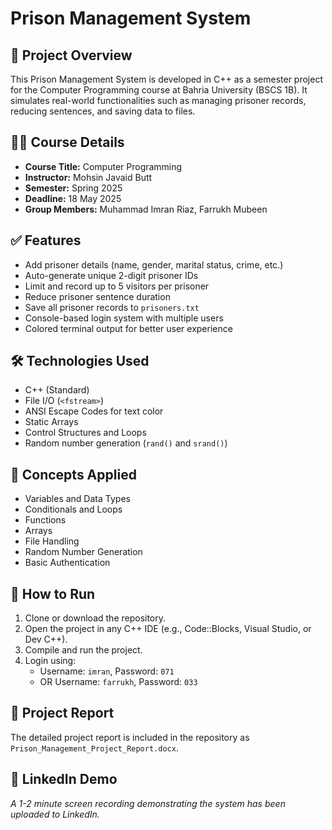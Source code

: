 # Prison Management System

## 📘 Project Overview

This Prison Management System is developed in C++ as a semester project for the Computer Programming course at Bahria University (BSCS 1B). It simulates real-world functionalities such as managing prisoner records, reducing sentences, and saving data to files.

## 👨‍🏫 Course Details

- **Course Title:** Computer Programming  
- **Instructor:** Mohsin Javaid Butt  
- **Semester:** Spring 2025  
- **Deadline:** 18 May 2025  
- **Group Members:** Muhammad Imran Riaz, Farrukh Mubeen

## ✅ Features

- Add prisoner details (name, gender, marital status, crime, etc.)
- Auto-generate unique 2-digit prisoner IDs
- Limit and record up to 5 visitors per prisoner
- Reduce prisoner sentence duration
- Save all prisoner records to `prisoners.txt`
- Console-based login system with multiple users
- Colored terminal output for better user experience

## 🛠 Technologies Used

- C++ (Standard)
- File I/O (`<fstream>`)
- ANSI Escape Codes for text color
- Static Arrays
- Control Structures and Loops
- Random number generation (`rand()` and `srand()`)

## 🧠 Concepts Applied

- Variables and Data Types
- Conditionals and Loops
- Functions
- Arrays
- File Handling
- Random Number Generation
- Basic Authentication

## 📁 How to Run

1. Clone or download the repository.
2. Open the project in any C++ IDE (e.g., Code::Blocks, Visual Studio, or Dev C++).
3. Compile and run the project.
4. Login using:
   - Username: `imran`, Password: `071`
   - OR Username: `farrukh`, Password: `033`

## 📄 Project Report

The detailed project report is included in the repository as `Prison_Management_Project_Report.docx`.

## 🎥 LinkedIn Demo

_A 1-2 minute screen recording demonstrating the system has been uploaded to LinkedIn._

